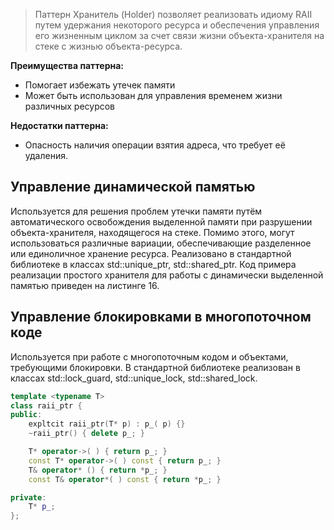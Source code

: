 >Паттерн Хранитель (Holder) позволяет реализовать идиому RAII путем удержания некоторого ресурса и обеспечения управления его жизненным циклом за счет связи жизни объекта-хранителя на стеке с жизнью объекта-ресурса.

**Преимущества паттерна:**
- Помогает избежать утечек памяти
- Может быть использован для управления временем жизни различных ресурсов

**Недостатки паттерна:**
- Опасность наличия операции взятия адреса, что требует её удаления.
## Управление динамической памятью

Используется для решения проблем утечки памяти путём автоматического освобождения выделенной памяти при разрушении объекта-хранителя, находящегося на стеке. Помимо этого, могут использоваться различные вариации, обеспечивающие разделенное или единоличное хранение ресурса. Реализовано в стандартной библиотеке в классах std::unique_ptr, std::shared_ptr. Код примера реализации простого хранителя для работы с динамически выделенной памятью приведен на листинге 16.

## Управление блокировками в многопоточном коде

Используется при работе с многопоточным кодом и объектами, требующими блокировки. В стандартной библиотеке реализован в классах std::lock_guard, std::unique_lock, std::shared_lock.

```c++
template <typename Т>
class raii_ptr {
public:
	expltcit raii_ptr(T* р) : р_( р) {}
	~raii_ptr() { delete р_; }

	Т* operator->( ) { return р_; }
	const Т* operator->( ) const { return р_; }
	Т& operator* () { return *р_; }
	const Т& operator*( ) const { return *р_; }

private:
	T* p_;
};
```